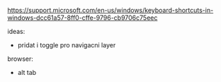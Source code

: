 https://support.microsoft.com/en-us/windows/keyboard-shortcuts-in-windows-dcc61a57-8ff0-cffe-9796-cb9706c75eec

ideas:
- pridat i toggle pro navigacni layer

browser:
- alt tab